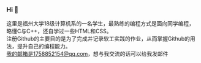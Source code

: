 ### Hi 👋
这里是福州大学18级计算机系的一名学生，最熟练的编程方式是面向同学编程，略懂C与C++，还自学过一些HTML和CSS。  
注册Github的主要目的是为了完成并记录软工实践的作业，从而掌握Github的用法，提升自己的编程能力。  
我的邮箱是1758852154@qq.com，想与我交流的话可以给我发邮件
